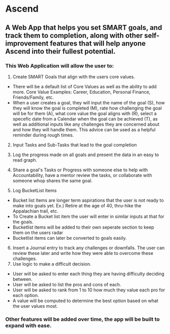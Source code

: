 # Ascend
A Web App that helps you set SMART goals, and track them to completion, along with other self-improvement features that will help anyone Ascend into their fullest potential.  
---
### This Web Application will allow the user to: 
1. Create SMART Goals that align with the users core values. 
  * There will be a default list of Core Values as well as the ability to add more. Core Value Examples: Career, Education, Personal Finance, Friends/Family, etc. 
  * When a user creates a goal, they will input the name of the goal (S), how they will know the goal is completed (M), rate how challenging the goal will be for them (A), what core value the goal aligns with (R), select a specefic date from a Calendar when the goal can be achieved (T), as well as additional inputs like any challenges they are concerned about and how they will handle them. This advice can be used as a helpful reminder during rough times. 
  
2. Input Tasks and Sub-Tasks that lead to the goal completion

3. Log the progress made on all goals and present the data in an easy to read graph. 

4. Share a goal's Tasks or Progress with someone else to help with Accountability, have a mentor review the tasks, or collaborate with someone whop shares the same goal. 

5. Log BucketList Items
  * Bucket list Items are longer term aspirations that the user is not ready to make into goals yet. Ex.) Retire at the age of 40, thru-hike the Appalachian trail, etc. 
  * To Create a Bucket list item the user will enter in similar inputs at that for the goals. 
  * Bucketlist items will be added to their own seperate section to keep them on the users radar
  * Bucketlist items can later be converted to goals easily. 

6. Insert a Journal entry to track any challenges or downfalls. The user can review these later and write how they were able to overcome these challenges. 
7. Use logic to make a difficult decision. 
  * User will be asked to enter each thing they are having difficulty deciding between. 
  * User will be asked to list the pros and cons of each.
  * User will be asked to rank from 1 to 10 how much they value each pro for each option. 
  * A value will be computed to determine the best option based on what the user values most. 

### Other features will be added over time, the app will be built to expand with ease.

